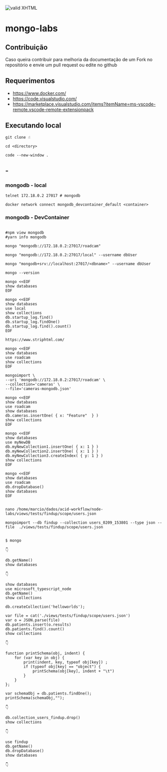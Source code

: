 [checkmark]: https://raw.githubusercontent.com/mozgbrasil/mozgbrasil.github.io/master/assets/images/logos/logo_32_32.png "MOZG"

![valid XHTML][checkmark]

# mongo-labs

## Contribuição

Caso queira contribuir para melhoria da documentação de um Fork no repositório e envie um pull request ou edite no github

## Requerimentos

- https://www.docker.com/
- https://code.visualstudio.com/
- https://marketplace.visualstudio.com/items?itemName=ms-vscode-remote.vscode-remote-extensionpack

## Executando local

```
git clone ☝️

cd <directory>

code --new-window .
```

## -

### mongodb - local

```
telnet 172.18.0.2 27017 # mongodb

docker network connect mongodb_devcontainer_default <container>
```

### mongodb - DevContainer

```

#npm view mongodb
#yarn info mongodb

mongo "mongodb://172.18.0.2:27017/roadcam"

mongo "mongodb://172.18.0.2:27017/local" --username dbUser

mongo "mongodb+srv://localhost:27017/<dbname>" --username dbUser

mongo --version

mongo <<EOF
show databases
EOF

mongo <<EOF
show databases
use local
show collections
db.startup_log.find()
db.startup_log.findOne()
db.startup_log.find().count()
EOF

https://www.striphtml.com/

mongo <<EOF
show databases
use roadcam
show collections
EOF

mongoimport \
--uri 'mongodb://172.18.0.2:27017/roadcam' \
--collection='cameras' \
--file='cameras-mongodb.json'

mongo <<EOF
show databases
use roadcam
show databases
db.cameras.insertOne( { x: "Feature"  } )
show collections
EOF

mongo <<EOF
show databases
use myNewDB
db.myNewCollection1.insertOne( { x: 1 } )
db.myNewCollection2.insertOne( { x: 1 } )
db.myNewCollection3.createIndex( { y: 1 } )
show collections
EOF

mongo <<EOF
show databases
use roadcam
db.dropDatabase()
show databases
EOF


nano /home/marcio/dados/acid-workflow/node-labs/views/tests/findup/scope/users.json

mongoimport --db findup --collection users_0209_153801 --type json --file  ./views/tests/findup/scope/users.json


$ mongo

👇️

db.getName()
show databases

👇️

show databases
use microsoft_typescript_node
db.getName()
show collections

db.createCollection('helloworlds');

var file = cat('./views/tests/findup/scope/users.json')
var o = JSON.parse(file)
db.patients.insert(o.results)
db.patients.find().count()
show collections

👇️

function printSchema(obj, indent) {
    for (var key in obj) {
        print(indent, key, typeof obj[key]) ;
        if (typeof obj[key] == "object") {
            printSchema(obj[key], indent + "\t")
        }
    }
};

var schemaObj = db.patients.findOne();
printSchema(schemaObj,"");

👇️

db.collection_users_findup.drop()
show collections

👇️

use findup
db.getName()
db.dropDatabase()
show databases

👇️


```
